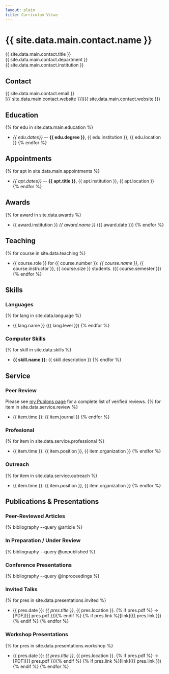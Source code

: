 ```yaml
---
layout: plain
title: Curriculum Vitae
---
```


# {{ site.data.main.contact.name }}
{{ site.data.main.contact.title }}  
{{ site.data.main.contact.department }}  
{{ site.data.main.contact.institution }}  

## Contact ##
{{ site.data.main.contact.email }}  
[{{ site.data.main.contact.website }}]({{ site.data.main.contact.website }})

## Education ##
{% for edu in site.data.main.education %}
* _{{ edu.dates}}_ -- __{{ edu.degree }}__, {{ edu.institution }}, {{ edu.location }}
{% endfor %}

## Appointments ##
{% for apt in site.data.main.appointments %}
* _{{ apt.dates}}_ -- __{{ apt.title }}__, {{ apt.institution }}, {{ apt.location }}    
{% endfor %}

## Awards ##
{% for award in site.data.awards %}
*  {{ award.institution }} _{{ award.name }}_ ({{ award.date }})
{% endfor %}

## Teaching

{% for course in site.data.teaching %}
*  {{ course.role }} for {{ course.number }}: _{{ course.name }}_, {{ course.instructor }}, {{ course.size }} students. ({{ course.semester }})
{% endfor %}

## Skills ##

### Languages

{% for lang in site.data.language %}
* {{ lang.name }} ({{ lang.level }})
{% endfor %}

### Computer Skills

{% for skill in site.data.skills %}
* **{{ skill.name }}**: {{ skill.description }}
{% endfor %}

## Service ##

### Peer Review ###

Please see [my Publons page](publons.com/a/1468228/) for a complete list of verified reviews.
{% for item in site.data.service.review %}
* {{ item.time }}: {{ item.journal }}
{% endfor %}

### Profesional ###
{% for item in site.data.service.professional %}
* {{ item.time }}: {{ item.position }}, {{ item.organization }}
{% endfor %}

### Outreach ###
{% for item in site.data.service.outreach %}
* {{ item.time }}: {{ item.position }}, {{ item.organization }}
{% endfor %}

## Publications & Presentations ##

### Peer-Reviewed Articles ###
{% bibliography  --query @article %}

### In Preparation / Under Review
{% bibliography --query @unpublished %}

### Conference Presentations ###
{% bibliography  --query @inproceedings %}

### Invited Talks ###
{% for pres in site.data.presentations.invited %}
* {{ pres.date }}: _{{ pres.title }}_, {{ pres.location }}. {% if pres.pdf %} &rarr; [PDF]({{ pres.pdf }}){% endif %} {% if pres.link %}[link]({{ pres.link }}){% endif %}
{% endfor %}

### Workshop Presentations ###
{% for pres in site.data.presentations.workshop %}
* {{ pres.date }}: _{{ pres.title }}_, {{ pres.location }}. {% if pres.pdf %} &rarr; [PDF]({{ pres.pdf }}){% endif %} {% if pres.link %}[link]({{ pres.link }}){% endif %}
{% endfor %}